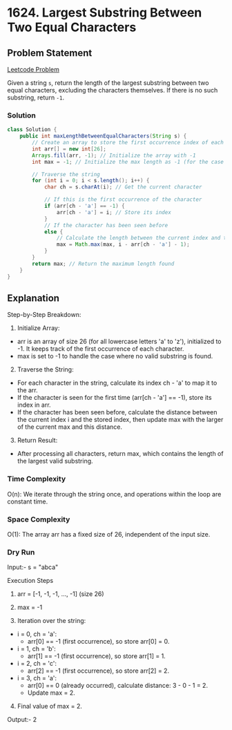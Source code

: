 # 1624. Largest Substring Between Two Equal Characters

## Problem Statement

[Leetcode Problem](https://leetcode.com/problems/largest-substring-between-two-equal-characters/)

Given a string `s`, return the length of the largest substring between two equal characters, excluding the characters themselves. If there is no such substring, return `-1`.

### Solution

```java
class Solution {
    public int maxLengthBetweenEqualCharacters(String s) {
        // Create an array to store the first occurrence index of each character
        int arr[] = new int[26];
        Arrays.fill(arr, -1); // Initialize the array with -1
        int max = -1; // Initialize the max length as -1 (for the case where no valid substrings exist)

        // Traverse the string
        for (int i = 0; i < s.length(); i++) {
            char ch = s.charAt(i); // Get the current character

            // If this is the first occurrence of the character
            if (arr[ch - 'a'] == -1) {
                arr[ch - 'a'] = i; // Store its index
            }
            // If the character has been seen before
            else {
                // Calculate the length between the current index and the stored index
                max = Math.max(max, i - arr[ch - 'a'] - 1);
            }
        }
        return max; // Return the maximum length found
    }
}
```

## Explanation

Step-by-Step Breakdown:

1. Initialize Array:

-   arr is an array of size 26 (for all lowercase letters 'a' to 'z'), initialized to -1. It keeps track of the first occurrence of each character.
-   max is set to -1 to handle the case where no valid substring is found.

2. Traverse the String:

-   For each character in the string, calculate its index ch - 'a' to map it to the arr.
-   If the character is seen for the first time (arr[ch - 'a'] == -1), store its index in arr.
-   If the character has been seen before, calculate the distance between the current index i and the stored index, then update max with the larger of the current max and this distance.

3. Return Result:

-   After processing all characters, return max, which contains the length of the largest valid substring.

### Time Complexity

O(n): We iterate through the string once, and operations within the loop are constant time.

### Space Complexity

O(1): The array arr has a fixed size of 26, independent of the input size.

### Dry Run

Input:- s = "abca"

Execution Steps

1. arr = [-1, -1, -1, ..., -1] (size 26)

2. max = -1

3. Iteration over the string:

-   i = 0, ch = 'a':
    -   arr[0] == -1 (first occurrence), so store arr[0] = 0.
-   i = 1, ch = 'b':
    -   arr[1] == -1 (first occurrence), so store arr[1] = 1.
-   i = 2, ch = 'c':
    -   arr[2] == -1 (first occurrence), so store arr[2] = 2.
-   i = 3, ch = 'a':
    -   arr[0] == 0 (already occurred), calculate distance: 3 - 0 - 1 = 2.
    -   Update max = 2.

4. Final value of max = 2.

Output:- 2
